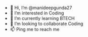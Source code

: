 - 👋 Hi, I’m @manideepgunda27
- 👀 I’m interested in Coding
- 🌱 I’m currently learning BTECH
- 💞️ I’m looking to collaborate Coding
- 📫 Ping me to reach me

<!---
manideepgunda27/manideepgunda27 is a ✨ special ✨ repository because its `README.md` (this file) appears on your GitHub profile.
You can click the Preview link to take a look at your changes.
--->
